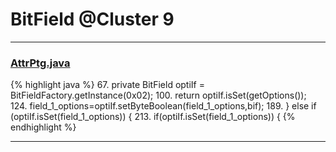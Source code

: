 # BitField @Cluster 9

***

### [AttrPtg.java](https://searchcode.com/codesearch/view/15642559/)
{% highlight java %}
67. private BitField          optiIf       = BitFieldFactory.getInstance(0x02);
100.     return optiIf.isSet(getOptions());
124.     field_1_options=optiIf.setByteBoolean(field_1_options,bif);
189.     } else if (optiIf.isSet(field_1_options)) {
213.   if(optiIf.isSet(field_1_options)) {
{% endhighlight %}

***

